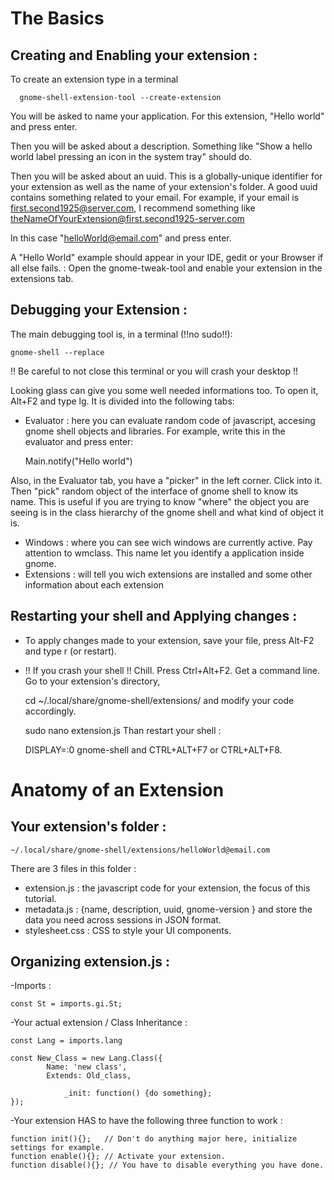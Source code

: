 # The Basics
## Creating and Enabling your extension :
To create an extension type in a terminal 

      gnome-shell-extension-tool --create-extension
      
You will be asked to name your application. For this extension, "Hello world" and press enter.

Then you will be asked about a description. Something like "Show a hello world label pressing an icon in the system tray" should do.

Then you will be asked about an uuid. This is a globally-unique identifier for your extension as well as the name of your extension's folder.
A good uuid contains something related to your email. For example, if your email is first.second1925@server.com, I recommend something like theNameOfYourExtension@first.second1925-server.com

In this case "helloWorld@email.com" and press enter.

A "Hello World" example should appear in your IDE, gedit or your Browser if all else fails.
:
Open the gnome-tweak-tool and enable your extension in the extensions tab.

## Debugging your Extension :
The main debugging tool is, in a terminal (!!no sudo!!):

	gnome-shell --replace  
	
!! Be careful to not close this terminal or you will crash your desktop !!

Looking glass can give you some well needed informations too. To open it, Alt+F2 and type lg.
It is divided into the following tabs: 
- Evaluator : here you can evaluate random code of javascript, accesing gnome shell objects and libraries. For example, write this in the evaluator and press enter:
 	
	Main.notify("Hello world")
	
Also, in the Evaluator tab, you have a "picker" in the left corner. Click into it. Then "pick" random object of the interface of gnome shell to know its name. This is useful if you are trying to know "where" the object you are seeing is in the class hierarchy of the gnome shell and what kind of object it is.
- Windows : where you can see wich windows are currently active. Pay attention to wmclass. This name let you identify a application inside gnome.
- Extensions : will tell you wich extensions are installed and some other information about each extension

## Restarting your shell and Applying changes :
- To apply changes made to your extension, save your file, press Alt-F2 and type r (or restart).

- !! If you crash your shell !!
Chill. Press Ctrl+Alt+F2. Get a command line.
Go to your extension's directory,
 	
	cd  ~/.local/share/gnome-shell/extensions/<yourExtension> 
and modify your code accordingly.

	sudo nano extension.js
Than restart your shell :

	DISPLAY=:0 gnome-shell
and CTRL+ALT+F7 or CTRL+ALT+F8.


# Anatomy of an Extension
## Your extension's folder :

	~/.local/share/gnome-shell/extensions/helloWorld@email.com
    
There are 3 files in this folder :
- extension.js : the javascript code for your extension, the focus of this tutorial.
- metadata.js : {name, description, uuid, gnome-version } and store the data you need across sessions in JSON format.
- stylesheet.css : CSS to style your UI components.

## Organizing extension.js :
-Imports :

	const St = imports.gi.St;  

-Your actual extension / Class Inheritance :

	const Lang = imports.lang

	const New_Class = new Lang.Class({
    		Name: 'new class',
    		Extends: Old_class,
 
        		_init: function() {do something};
	});

-Your extension HAS to have the following three function to work : 

	function init(){};   // Don't do anything major here, initialize settings for example. 
	function enable(){}; // Activate your extension.
	function disable(){}; // You have to disable everything you have done. 
